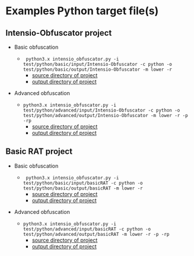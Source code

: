 # Examples Python target file(s)

## Intensio-Obfuscator project
- Basic obfuscation
  - ` python3.x intensio_obfuscator.py -i test/python/basic/input/Intensio-Obfuscator -c python -o test/python/basic/output/Intensio-Obfuscator -m lower -r`
      - [source directory of project](https://github.com/Hnfull/Intensio-Obfuscator/tree/master/intensio/test/python/basic/input/Intensio-Obfuscator)
      - [output directory of project](https://github.com/Hnfull/Intensio-Obfuscator/tree/master/intensio/test/python/basic/output/Intensio-Obfuscator)
      
- Advanced obfuscation
  - `python3.x intensio_obfuscator.py -i test/python/advanced/input/Intensio-Obfuscator -c python -o test/python/advanced/output/Intensio-Obfuscator -m lower -r -p -rp`
      - [source directory of project](https://github.com/Hnfull/Intensio-Obfuscator/tree/master/intensio/test/python/advanced/input/Intensio-Obfuscator)
      - [output directory of project](https://github.com/Hnfull/Intensio-Obfuscator/tree/master/intensio/test/python/advanced/output/Intensio-Obfuscator)

## Basic RAT project
- Basic obfuscation
  - ` python3.x intensio_obfuscator.py -i test/python/basic/input/basicRAT -c python -o test/python/basic/output/basicRAT -m lower -r`
      - [source directory of project](https://github.com/Hnfull/Intensio-Obfuscator/tree/master/intensio/test/python/basic/input/basicRAT)
      - [output directory of project](https://github.com/Hnfull/Intensio-Obfuscator/tree/master/intensio/test/python/basic/output/basicRAT)
      
- Advanced obfuscation
  - `python3.x intensio_obfuscator.py -i test/python/advanced/input/basicRAT -c python -o test/python/advanced/output/basicRAT -m lower -r -p -rp`
      - [source directory of project](https://github.com/Hnfull/Intensio-Obfuscator/tree/master/intensio/test/python/advanced/input/basicRAT)
      - [output directory of project](https://github.com/Hnfull/Intensio-Obfuscator/tree/master/intensio/test/python/advanced/output/basicRAT)
